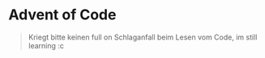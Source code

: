 # Advent of Code

> Kriegt bitte keinen full on Schlaganfall beim Lesen vom Code, im still learning :c